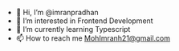 - 👋 Hi, I’m @imranpradhan
- 👀 I’m interested in Frontend Development
- 🌱 I’m currently learning Typescript
- 📫 How to reach me MohImranh21@gmail.com

<!---
imranpradhan/imranpradhan is a ✨ special ✨ repository because its `README.md` (this file) appears on your GitHub profile.
You can click the Preview link to take a look at your changes.
--->
